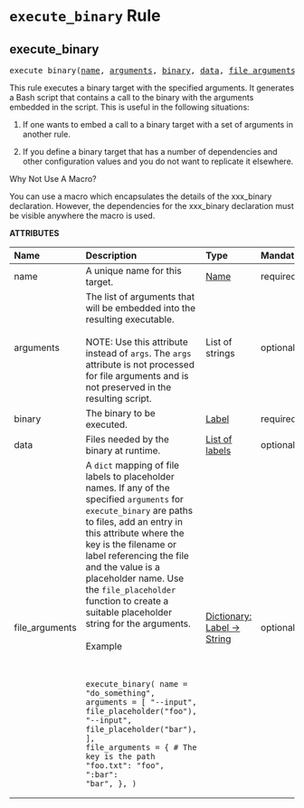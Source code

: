 <!-- Generated with Stardoc, Do Not Edit! -->
# `execute_binary` Rule


<a id="execute_binary"></a>

## execute_binary

<pre>
execute_binary(<a href="#execute_binary-name">name</a>, <a href="#execute_binary-arguments">arguments</a>, <a href="#execute_binary-binary">binary</a>, <a href="#execute_binary-data">data</a>, <a href="#execute_binary-file_arguments">file_arguments</a>)
</pre>

This rule executes a binary target with the specified arguments. It generates a Bash script that contains a call to the binary with the arguments embedded in the script. This is useful in the following situations:

1. If one wants to embed a call to a binary target with a set of arguments in another rule.

2. If you define a binary target that has a number of dependencies and other configuration values and you do not want to replicate it elsewhere.

Why Not Use A Macro?

You can use a macro which encapsulates the details of the xxx_binary declaration. However, the dependencies for the xxx_binary declaration must be visible anywhere the macro is used.


**ATTRIBUTES**


| Name  | Description | Type | Mandatory | Default |
| :------------- | :------------- | :------------- | :------------- | :------------- |
| <a id="execute_binary-name"></a>name |  A unique name for this target.   | <a href="https://bazel.build/concepts/labels#target-names">Name</a> | required |  |
| <a id="execute_binary-arguments"></a>arguments |  The list of arguments that will be embedded into the resulting executable. <br><br>NOTE: Use this attribute instead of <code>args</code>. The <code>args</code> attribute is not processed for file arguments and is not preserved in the resulting script.   | List of strings | optional | <code>[]</code> |
| <a id="execute_binary-binary"></a>binary |  The binary to be executed.   | <a href="https://bazel.build/concepts/labels">Label</a> | required |  |
| <a id="execute_binary-data"></a>data |  Files needed by the binary at runtime.   | <a href="https://bazel.build/concepts/labels">List of labels</a> | optional | <code>[]</code> |
| <a id="execute_binary-file_arguments"></a>file_arguments |  A <code>dict</code> mapping of file labels to placeholder names. If any of the specified <code>arguments</code> for <code>execute_binary</code> are paths to files, add an entry in this attribute where the key is the filename or label referencing the file and the value is a placeholder name. Use the <code>file_placeholder</code> function to create a suitable placeholder string for the arguments.<br><br>Example<br><br><pre><code> execute_binary(     name = "do_something",     arguments = [         "--input",         file_placeholder("foo"),         "--input",         file_placeholder("bar"),     ],     file_arguments = {         # The key is the path          "foo.txt": "foo",         ":bar":  "bar",     }, ) </code></pre>   | <a href="https://bazel.build/rules/lib/dict">Dictionary: Label -> String</a> | optional | <code>{}</code> |


